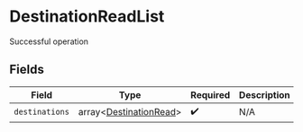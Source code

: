 # DestinationReadList

Successful operation


## Fields

| Field                                                            | Type                                                             | Required                                                         | Description                                                      |
| ---------------------------------------------------------------- | ---------------------------------------------------------------- | ---------------------------------------------------------------- | ---------------------------------------------------------------- |
| `destinations`                                                   | array<[DestinationRead](../../models/shared/DestinationRead.md)> | :heavy_check_mark:                                               | N/A                                                              |
